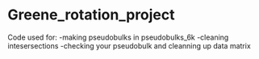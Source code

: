 # Greene_rotation_project
Code used for:
-making pseudobulks in pseudobulks_6k
-cleaning intesersections 
-checking your pseudobulk and cleanning up data matrix

